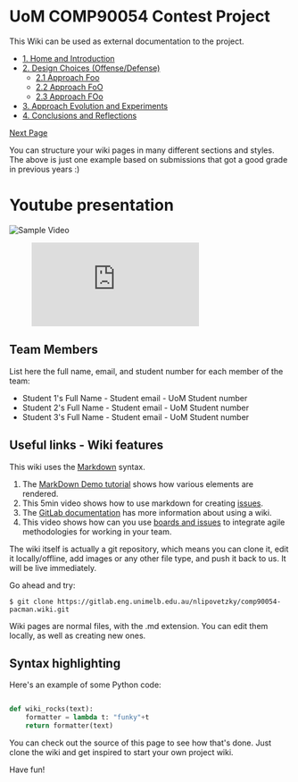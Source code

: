 # UoM COMP90054 Contest Project

This Wiki can be used as external documentation to the project.
- [1. Home and Introduction](/home)
- [2. Design Choices (Offense/Defense)](/2_0_design_choices)
    - [2.1 Approach Foo](/2_1_approach)
    - [2.2 Approach FoO](/2_2_approach)
    - [2.3 Approach FOo](/2_3_approach)
- [3. Approach Evolution and Experiments](/3_approach_evolution)
- [4. Conclusions and Reflections](/4_conclusions_and_reflections)

[Next Page ](/2_0_design_choices)

You can structure your wiki pages in many different sections and styles. The above is just one example based on submissions that got a good grade in previous years :)

# Youtube presentation

![Sample Video](https://www.youtube.com/embed/enMumwvLAug)

<figure class="video_container">
  <iframe src="https://www.youtube.com/embed/enMumwvLAug" frameborder="0" allowfullscreen="true"> </iframe>
</figure>

## Team Members

List here the full name, email, and student number for each member of the team:

* Student 1's Full Name - Student email - UoM Student number
* Student 2's Full Name - Student email - UoM Student number
* Student 3's Full Name - Student email - UoM Student number


## Useful links - Wiki features

This wiki uses the [Markdown](http://daringfireball.net/projects/markdown/) syntax. 

1. The [MarkDown Demo tutorial](https://about.gitlab.com/handbook/product/technical-writing/markdown-guide/) shows how various elements are rendered.
2. This 5min video shows how to use markdown for creating [issues](https://www.youtube.com/watch?v=Ix416lAYRSg).
3. The [GitLab documentation](https://docs.gitlab.com/ee/user/project/wiki/) has more information about using a wiki.
4. This video shows how can you use [boards and issues](https://www.youtube.com/watch?v=CiolDtBIOA0) to integrate agile methodologies for working in your team.

The wiki itself is actually a git repository, which means you can clone it, edit it locally/offline, add images or any other file type, and push it back to us. It will be live immediately.

Go ahead and try:

```
$ git clone https://gitlab.eng.unimelb.edu.au/nlipovetzky/comp90054-pacman.wiki.git
```

Wiki pages are normal files, with the .md extension. You can edit them locally, as well as creating new ones.

## Syntax highlighting



Here's an example of some Python code:

```python

def wiki_rocks(text):
    formatter = lambda t: "funky"+t
    return formatter(text)
```


You can check out the source of this page to see how that's done. Just clone the wiki and get inspired to start your own project wiki.


Have fun!